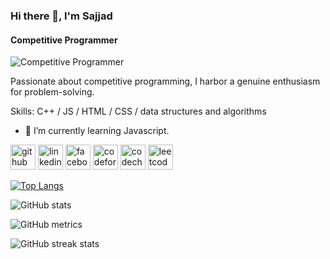### Hi there 👋, I'm Sajjad
#### Competitive Programmer
![Competitive Programmer](https://avatars.githubusercontent.com/u/58327560?s=400&u=5f760e81764a7e3a53aa96fa23d8e00baf3ba4c7&v=4)


Passionate about competitive programming, I harbor a genuine enthusiasm for problem-solving.

Skills: C++ / JS / HTML / CSS / data structures and algorithms

- 🌱 I’m currently learning Javascript. 


[<img src='https://cdn.jsdelivr.net/npm/simple-icons@3.0.1/icons/github.svg' alt='github' height='40'>](https://github.com/sajjad-hossen)  [<img src='https://cdn.jsdelivr.net/npm/simple-icons@3.0.1/icons/linkedin.svg' alt='linkedin' height='40'>](https://www.linkedin.com/in/sajjad-hossen-52139b195/)  [<img src='https://cdn.jsdelivr.net/npm/simple-icons@3.0.1/icons/facebook.svg' alt='facebook' height='40'>](https://www.facebook.com/n.hasansajjad)  [<img src='https://cdn.jsdelivr.net/npm/simple-icons@3.0.1/icons/codeforces.svg' alt='codeforces' height='40'>](https://codeforces.com/profile/sajjad_99)  [<img src='https://cdn.jsdelivr.net/npm/simple-icons@3.0.1/icons/codechef.svg' alt='codechef' height='40'>](https://www.codechef.com/users/sajjad_99)  [<img src='https://cdn.jsdelivr.net/npm/simple-icons@3.0.1/icons/leetcode.svg' alt='leetcode' height='40'>](https://leetcode.com/sajjad_99/)  

[![Top Langs](https://github-readme-stats.vercel.app/api/top-langs/?username=sajjad-hossen)](https://github.com/anuraghazra/github-readme-stats)

![GitHub stats](https://github-readme-stats.vercel.app/api?username=sajjad-hossen&show_icons=true)  

![GitHub metrics](https://metrics.lecoq.io/sajjad-hossen)  

![GitHub streak stats](https://streak-stats.demolab.com/?user=sajjad-hossen)  

